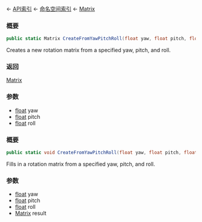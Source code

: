 ← [API索引](Api-Index) ← [命名空间索引](Namespace-Index) ← [Matrix](VRageMath.Matrix)

### 概要

```csharp
public static Matrix CreateFromYawPitchRoll(float yaw, float pitch, float roll)
```

Creates a new rotation matrix from a specified yaw, pitch, and roll.

### 返回

[Matrix](VRageMath.Matrix)

### 参数

* [float](https://docs.microsoft.com/en-us/dotnet/api/System.Single?view=netframework-4.6) yaw
* [float](https://docs.microsoft.com/en-us/dotnet/api/System.Single?view=netframework-4.6) pitch
* [float](https://docs.microsoft.com/en-us/dotnet/api/System.Single?view=netframework-4.6) roll
### 概要

```csharp
public static void CreateFromYawPitchRoll(float yaw, float pitch, float roll, out Matrix result)
```

Fills in a rotation matrix from a specified yaw, pitch, and roll.

### 参数

* [float](https://docs.microsoft.com/en-us/dotnet/api/System.Single?view=netframework-4.6) yaw
* [float](https://docs.microsoft.com/en-us/dotnet/api/System.Single?view=netframework-4.6) pitch
* [float](https://docs.microsoft.com/en-us/dotnet/api/System.Single?view=netframework-4.6) roll
* [Matrix](VRageMath.Matrix) result
